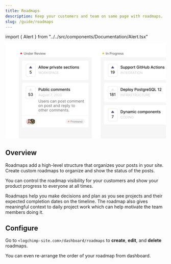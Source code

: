 ```yaml
---
title: Roadmaps
description: Keep your customers and team on same page with roadmaps.
slug: /guide/roadmaps
---
```


import { Alert } from "../../src/components/Documentation/Alert.tsx"

![Roadmap](../images/guide/roadmaps.webp)

## Overview

Roadmaps add a high-level structure that organizes your posts in your site. Create custom roadmaps to organize and show the status of the posts.

You can control the roadmap visibility for your customers and show your product progress to everyone at all times.

Roadmaps help you make decisions and plan as you see projects and their expected completion dates on the timeline. The roadmap also gives meaningful context to daily project work which can help motivate the team members doing it.

## Configure

Go to `<logchimp-site.com>/dashboard/roadmaps` to **create**, **edit**, and **delete** roadmaps.
 

<Alert type="tip">
You can even re-arrange the order of your roadmap from dashboard.
</Alert>
